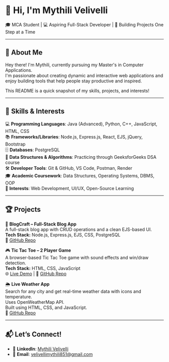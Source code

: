 # 👋 Hi, I'm Mythili Velivelli

🎓 MCA Student | 💻 Aspiring Full-Stack Developer | 🎯 Building Projects One Step at a Time

---

## 📌 About Me

Hey there! I'm Mythili, currently pursuing my Master's in Computer Applications.  
I'm passionate about creating dynamic and interactive web applications and enjoy building tools that help people stay productive and inspired.

This README is a quick snapshot of my skills, projects, and interests!

---

## 🚀 Skills & Interests

💻 **Programming Languages**: Java (Advanced), Python, C++, JavaScript, HTML, CSS  
📚 **Frameworks/Libraries**: Node.js, Express.js, React, EJS, jQuery, Bootstrap  
🗄️ **Databases**: PostgreSQL  
🧩 **Data Structures & Algorithms**: Practicing through GeeksforGeeks DSA course  
🛠️ **Developer Tools**: Git & GitHub, VS Code, Postman, Render  
🎓 **Academic Coursework**: Data Structures, Operating Systems, DBMS, OOP  
🎯 **Interests**: Web Development, UI/UX, Open-Source Learning

---

## 🏆 Projects

📝 **BlogCraft – Full-Stack Blog App**  
A full-stack blog app with CRUD operations and a clean EJS-based UI.  
**Tech Stack:** Node.js, Express.js, EJS, CSS, PostgreSQL  
🔗 [GitHub Repo](https://github.com/Mythili-Velivelli/BlogCraft)

🎮 **Tic Tac Toe – 2 Player Game**  
A browser-based Tic Tac Toe game with sound effects and win/draw detection.  
**Tech Stack:** HTML, CSS, JavaScript  
🌐 [Live Demo](https://mythili-velivelli.github.io/TicTacToe) | 🔗 [GitHub Repo](https://github.com/Mythili-Velivelli/TicTacToe)


🌦️ **Live Weather App**  
Search for any city and get real-time weather data with icons and temperature.  
Uses OpenWeatherMap API.  
Built using HTML, CSS, and JavaScript.  
🔗 [GitHub Repo](https://github.com/Mythili-Velivelli/Atmos)
<!--
💰 **Expense Tracker**  
Track income and expenses with simple UI and color-coded entries.  
Built using HTML, CSS, and JavaScript.  
🔗 [GitHub Repo](https://github.com/Mythili-Velivelli/ExpenseTracker)

💼 **Portfolio Website**  
A personal website to showcase my skills, projects, and achievements.  
Built using HTML, CSS, and JavaScript.  
🔗 [GitHub Repo](https://github.com/Mythili-Velivelli/MyPortfolio)
-->

---

## 📬 Let’s Connect!

- 💼 **LinkedIn**: [Mythili Velivelli](https://linkedin.com/in/velivelli-mythili)  
- 📧 **Email**: velivellimythili851@gmail.com



